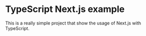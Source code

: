 # TypeScript Next.js example

This is a really simple project that show the usage of Next.js with TypeScript.
